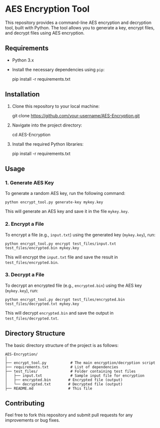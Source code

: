 # AES Encryption Tool

This repository provides a command-line AES encryption and decryption tool, built with Python. The tool allows you to generate a key, encrypt files, and decrypt files using AES encryption.

## Requirements

- Python 3.x
- Install the necessary dependencies using `pip`:

    pip install -r requirements.txt

## Installation

1. Clone this repository to your local machine:

    git clone https://github.com/your-username/AES-Encryption.git

2. Navigate into the project directory:

    cd AES-Encryption

3. Install the required Python libraries:

    pip install -r requirements.txt

## Usage

### 1. Generate AES Key

To generate a random AES key, run the following command:

    python encrypt_tool.py generate-key mykey.key

This will generate an AES key and save it in the file `mykey.key`.

### 2. Encrypt a File

To encrypt a file (e.g., `input.txt`) using the generated key (`mykey.key`), run:

    python encrypt_tool.py encrypt test_files/input.txt test_files/encrypted.bin mykey.key

This will encrypt the `input.txt` file and save the result in `test_files/encrypted.bin`.

### 3. Decrypt a File

To decrypt an encrypted file (e.g., `encrypted.bin`) using the AES key (`mykey.key`), run:

    python encrypt_tool.py decrypt test_files/encrypted.bin test_files/decrypted.txt mykey.key

This will decrypt `encrypted.bin` and save the output in `test_files/decrypted.txt`.

## Directory Structure

The basic directory structure of the project is as follows:

    AES-Encryption/
    │
    ├── encrypt_tool.py           # The main encryption/decryption script
    ├── requirements.txt          # List of dependencies
    ├── test_files/               # Folder containing test files
    │   ├── input.txt             # Sample input file for encryption
    │   ├── encrypted.bin        # Encrypted file (output)
    │   └── decrypted.txt        # Decrypted file (output)
    ├── README.md                # This file


## Contributing

Feel free to fork this repository and submit pull requests for any improvements or bug fixes.

